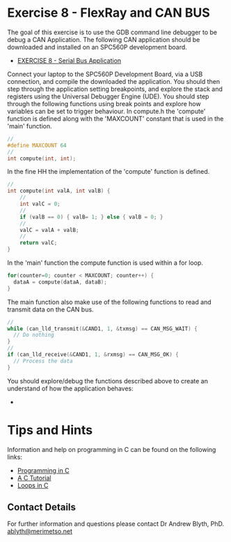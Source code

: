 # Exercise 8 - FlexRay and CAN BUS

The goal of this exercise is to use the GDB command line debugger to be debug a CAN Application. The following CAN application should be downloaded and installed on an SPC560P development board.

* [EXERCISE 8 - Serial Bus Application](https://github.com/Merimetso-Code/EmbeddedAutomotiveSecurity/blob/main/EXERCISE8.zip)

Connect your laptop to the SPC560P Development Board, via a USB connection, and compile the downloaded the application. You should then step through the application setting breakpoints, and explore the stack and registers using the Universal Debugger Engine (UDE).  You should step through the following functions using break points and explore how variables can be set to trigger behaviour. In compute.h the 'compute' function is defined along with the 'MAXCOUNT' constant that is used in the 'main' function.

```c
//
#define MAXCOUNT 64
//
int compute(int, int);
```

In the fine HH the implementation of the 'compute' function is defined.

```c
//
int compute(int valA, int valB) {
	//
	int valC = 0;
	//
	if (valB == 0) { valB= 1; } else { valB = 0; }
	//
	valC = valA + valB;
	//
	return valC;
}
```

In the 'main' function the compute function is used within a for loop.

```c
for(counter=0; counter < MAXCOUNT; counter++) {
  dataA = compute(dataA, dataB);
}
```

The main function also make use of the following functions to read and transmit data on the CAN bus.
```c
//
while (can_lld_transmit(&CAND1, 1, &txmsg) == CAN_MSG_WAIT) {
  // Do nothing
}
//
if (can_lld_receive(&CAND1, 1, &rxmsg) == CAN_MSG_OK) {
  // Process the data
}
```

You should explore/debug the functions described above to create an understand of how the application behaves:

*

# Tips and Hints
Information and help on programming in C can be found on the following links:
* [Programming in C](https://beginnersbook.com/2014/01/c-program-structure/)
* [A C Tutorial](https://www.cprogramming.com/tutorial/c-tutorial.html?inl=nv)
* [Loops in C](https://www.tutorialspoint.com/cprogramming/c_loops.htm)

## Contact Details

For further information and questions please contact Dr Andrew Blyth, PhD. <ablyth@merimetso.net>
